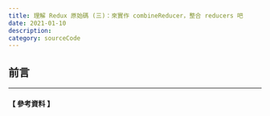 ```yaml
---
title: 理解 Redux 原始碼 (三)：來實作 combineReducer，整合 reducers 吧
date: 2021-01-10
description:
category: sourceCode
---
```


## 前言

<hr>

#### 【 參考資料 】
